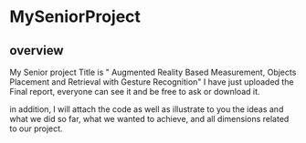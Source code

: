 # MySeniorProject




## overview

My Senior project Title is " Augmented Reality Based Measurement, Objects Placement and Retrieval with Gesture Recognition"
I have just uploaded the Final report, everyone can see it and be free to ask or download it.

in addition, I will attach the code as well as illustrate to you the ideas and what we did so far, what we wanted to achieve, and all dimensions related to our project.





